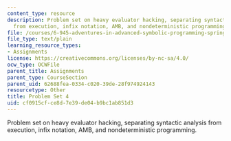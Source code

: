 ```yaml
---
content_type: resource
description: Problem set on heavy evaluator hacking, separating syntactic analysis
  from execution, infix notation, AMB, and nondeterministic programming.
file: /courses/6-945-adventures-in-advanced-symbolic-programming-spring-2009/cf0915cfce8d7e39de04b9bc1ab851d3_assn04.txt
file_type: text/plain
learning_resource_types:
- Assignments
license: https://creativecommons.org/licenses/by-nc-sa/4.0/
ocw_type: OCWFile
parent_title: Assignments
parent_type: CourseSection
parent_uid: 62688fea-0334-c020-39de-28f974924143
resourcetype: Other
title: Problem Set 4
uid: cf0915cf-ce8d-7e39-de04-b9bc1ab851d3
---
```

Problem set on heavy evaluator hacking, separating syntactic analysis from execution, infix notation, AMB, and nondeterministic programming.